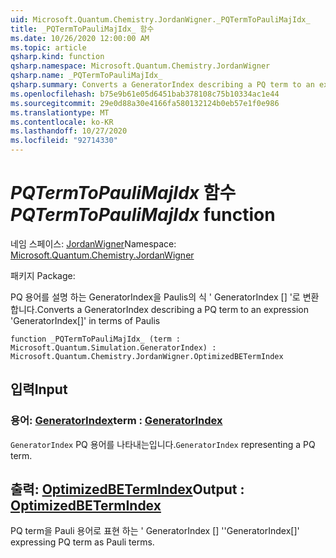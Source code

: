 ```yaml
---
uid: Microsoft.Quantum.Chemistry.JordanWigner._PQTermToPauliMajIdx_
title: _PQTermToPauliMajIdx_ 함수
ms.date: 10/26/2020 12:00:00 AM
ms.topic: article
qsharp.kind: function
qsharp.namespace: Microsoft.Quantum.Chemistry.JordanWigner
qsharp.name: _PQTermToPauliMajIdx_
qsharp.summary: Converts a GeneratorIndex describing a PQ term to an expression 'GeneratorIndex[]' in terms of Paulis
ms.openlocfilehash: b75e9b61e05d6451bab378108c75b10334ac1e44
ms.sourcegitcommit: 29e0d88a30e4166fa580132124b0eb57e1f0e986
ms.translationtype: MT
ms.contentlocale: ko-KR
ms.lasthandoff: 10/27/2020
ms.locfileid: "92714330"
---
```

# <a name="_pqtermtopaulimajidx_-function"></a><span data-ttu-id="2aa43-102">_PQTermToPauliMajIdx_ 함수</span><span class="sxs-lookup"><span data-stu-id="2aa43-102">_PQTermToPauliMajIdx_ function</span></span>

<span data-ttu-id="2aa43-103">네임 스페이스: [JordanWigner](xref:Microsoft.Quantum.Chemistry.JordanWigner)</span><span class="sxs-lookup"><span data-stu-id="2aa43-103">Namespace: [Microsoft.Quantum.Chemistry.JordanWigner](xref:Microsoft.Quantum.Chemistry.JordanWigner)</span></span>

<span data-ttu-id="2aa43-104">패키지 [](https://nuget.org/packages/)</span><span class="sxs-lookup"><span data-stu-id="2aa43-104">Package: [](https://nuget.org/packages/)</span></span>


<span data-ttu-id="2aa43-105">PQ 용어를 설명 하는 GeneratorIndex을 Paulis의 식 ' GeneratorIndex [] '로 변환 합니다.</span><span class="sxs-lookup"><span data-stu-id="2aa43-105">Converts a GeneratorIndex describing a PQ term to an expression 'GeneratorIndex[]' in terms of Paulis</span></span>

```qsharp
function _PQTermToPauliMajIdx_ (term : Microsoft.Quantum.Simulation.GeneratorIndex) : Microsoft.Quantum.Chemistry.JordanWigner.OptimizedBETermIndex
```


## <a name="input"></a><span data-ttu-id="2aa43-106">입력</span><span class="sxs-lookup"><span data-stu-id="2aa43-106">Input</span></span>

### <a name="term--generatorindex"></a><span data-ttu-id="2aa43-107">용어: [GeneratorIndex](xref:Microsoft.Quantum.Simulation.GeneratorIndex)</span><span class="sxs-lookup"><span data-stu-id="2aa43-107">term : [GeneratorIndex](xref:Microsoft.Quantum.Simulation.GeneratorIndex)</span></span>

<span data-ttu-id="2aa43-108">`GeneratorIndex` PQ 용어를 나타내는입니다.</span><span class="sxs-lookup"><span data-stu-id="2aa43-108">`GeneratorIndex` representing a PQ term.</span></span>



## <a name="output--optimizedbetermindex"></a><span data-ttu-id="2aa43-109">출력: [OptimizedBETermIndex](xref:Microsoft.Quantum.Chemistry.JordanWigner.OptimizedBETermIndex)</span><span class="sxs-lookup"><span data-stu-id="2aa43-109">Output : [OptimizedBETermIndex](xref:Microsoft.Quantum.Chemistry.JordanWigner.OptimizedBETermIndex)</span></span>

<span data-ttu-id="2aa43-110">PQ term을 Pauli 용어로 표현 하는 ' GeneratorIndex [] '</span><span class="sxs-lookup"><span data-stu-id="2aa43-110">'GeneratorIndex[]' expressing PQ term as Pauli terms.</span></span>